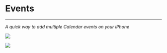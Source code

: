 # Events
------------------
*A quick way to add multiple Calendar events on your iPhone*

![](http://ryancortez.com/Events%20Icon.png)

![](http://ryancortez.com/Events-9to5-GIF.gif)
